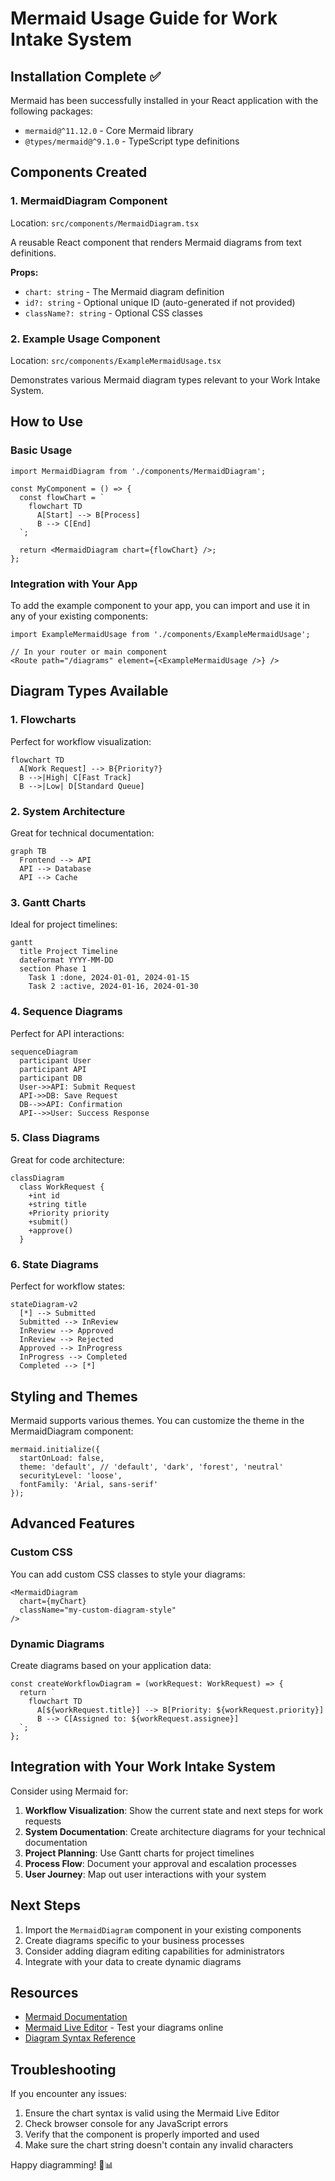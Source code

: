 # Mermaid Usage Guide for Work Intake System

## Installation Complete ✅

Mermaid has been successfully installed in your React application with the following packages:
- `mermaid@^11.12.0` - Core Mermaid library
- `@types/mermaid@^9.1.0` - TypeScript type definitions

## Components Created

### 1. MermaidDiagram Component
Location: `src/components/MermaidDiagram.tsx`

A reusable React component that renders Mermaid diagrams from text definitions.

**Props:**
- `chart: string` - The Mermaid diagram definition
- `id?: string` - Optional unique ID (auto-generated if not provided)
- `className?: string` - Optional CSS classes

### 2. Example Usage Component
Location: `src/components/ExampleMermaidUsage.tsx`

Demonstrates various Mermaid diagram types relevant to your Work Intake System.

## How to Use

### Basic Usage

```tsx
import MermaidDiagram from './components/MermaidDiagram';

const MyComponent = () => {
  const flowChart = `
    flowchart TD
      A[Start] --> B[Process]
      B --> C[End]
  `;

  return <MermaidDiagram chart={flowChart} />;
};
```

### Integration with Your App

To add the example component to your app, you can import and use it in any of your existing components:

```tsx
import ExampleMermaidUsage from './components/ExampleMermaidUsage';

// In your router or main component
<Route path="/diagrams" element={<ExampleMermaidUsage />} />
```

## Diagram Types Available

### 1. Flowcharts
Perfect for workflow visualization:
```
flowchart TD
  A[Work Request] --> B{Priority?}
  B -->|High| C[Fast Track]
  B -->|Low| D[Standard Queue]
```

### 2. System Architecture
Great for technical documentation:
```
graph TB
  Frontend --> API
  API --> Database
  API --> Cache
```

### 3. Gantt Charts
Ideal for project timelines:
```
gantt
  title Project Timeline
  dateFormat YYYY-MM-DD
  section Phase 1
    Task 1 :done, 2024-01-01, 2024-01-15
    Task 2 :active, 2024-01-16, 2024-01-30
```

### 4. Sequence Diagrams
Perfect for API interactions:
```
sequenceDiagram
  participant User
  participant API
  participant DB
  User->>API: Submit Request
  API->>DB: Save Request
  DB-->>API: Confirmation
  API-->>User: Success Response
```

### 5. Class Diagrams
Great for code architecture:
```
classDiagram
  class WorkRequest {
    +int id
    +string title
    +Priority priority
    +submit()
    +approve()
  }
```

### 6. State Diagrams
Perfect for workflow states:
```
stateDiagram-v2
  [*] --> Submitted
  Submitted --> InReview
  InReview --> Approved
  InReview --> Rejected
  Approved --> InProgress
  InProgress --> Completed
  Completed --> [*]
```

## Styling and Themes

Mermaid supports various themes. You can customize the theme in the MermaidDiagram component:

```tsx
mermaid.initialize({
  startOnLoad: false,
  theme: 'default', // 'default', 'dark', 'forest', 'neutral'
  securityLevel: 'loose',
  fontFamily: 'Arial, sans-serif'
});
```

## Advanced Features

### Custom CSS
You can add custom CSS classes to style your diagrams:

```tsx
<MermaidDiagram 
  chart={myChart} 
  className="my-custom-diagram-style" 
/>
```

### Dynamic Diagrams
Create diagrams based on your application data:

```tsx
const createWorkflowDiagram = (workRequest: WorkRequest) => {
  return `
    flowchart TD
      A[${workRequest.title}] --> B[Priority: ${workRequest.priority}]
      B --> C[Assigned to: ${workRequest.assignee}]
  `;
};
```

## Integration with Your Work Intake System

Consider using Mermaid for:

1. **Workflow Visualization**: Show the current state and next steps for work requests
2. **System Documentation**: Create architecture diagrams for your technical documentation
3. **Project Planning**: Use Gantt charts for project timelines
4. **Process Flow**: Document your approval and escalation processes
5. **User Journey**: Map out user interactions with your system

## Next Steps

1. Import the `MermaidDiagram` component in your existing components
2. Create diagrams specific to your business processes
3. Consider adding diagram editing capabilities for administrators
4. Integrate with your data to create dynamic diagrams

## Resources

- [Mermaid Documentation](https://mermaid.js.org/)
- [Mermaid Live Editor](https://mermaid.live/) - Test your diagrams online
- [Diagram Syntax Reference](https://mermaid.js.org/intro/)

## Troubleshooting

If you encounter any issues:
1. Ensure the chart syntax is valid using the Mermaid Live Editor
2. Check browser console for any JavaScript errors
3. Verify that the component is properly imported and used
4. Make sure the chart string doesn't contain any invalid characters

Happy diagramming! 🎨📊
